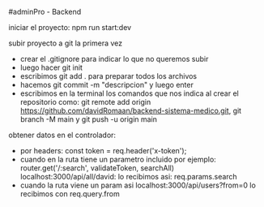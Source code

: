 #adminPro - Backend

iniciar el proyecto: npm run start:dev

subir proyecto a git la primera vez

- crear el .gitignore para indicar lo que no queremos subir
- luego hacer git init
- escribimos git add . para preparar todos los archivos
- hacemos git commit -m "descripcion" y luego enter
- escribimos en la terminal los comandos que nos indica al crear el repositorio como:
  git remote add origin https://github.com/davidRomaan/backend-sistema-medico.git, git branch -M main y git push -u origin main

obtener datos en el controlador:

- por headers: const token = req.header('x-token');
- cuando en la ruta tiene un parametro incluido por ejemplo: router.get('/:search', validateToken, searchAll) localhost:3000/api/all/david: lo recibimos asi: req.params.search
- cuando la ruta viene un param asi localhost:3000/api/users?from=0 lo recibimos con req.query.from
